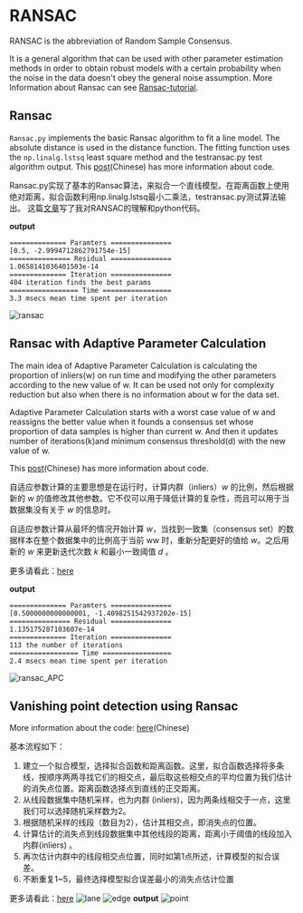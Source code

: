 # RANSAC
RANSAC is the abbreviation of Random Sample Consensus. 

It is a general algorithm that can be used with other parameter estimation methods in order to obtain robust models with a certain probability when the noise in the data doesn't obey the general noise assumption.
More Information about Ransac can see [Ransac-tutorial][1].

## Ransac
`Ransac.py` implements the basic Ransac algorithm to fit a line model. The absolute distance is used in the distance function. The fitting function uses the `np.linalg.lstsq` least square method and the testransac.py test algorithm output.
This [post][2](Chinese) has more information about code.

Ransac.py实现了基本的Ransac算法，来拟合一个直线模型。在距离函数上使用绝对距离，拟合函数利用np.linalg.lstsq最小二乘法，testransac.py测试算法输出。
这篇[文章][3]写了我对RANSAC的理解和python代码。

**output**

    ============== Paramters ===============  
    [0.5, -2.9994712862791754e-15]
    =============== Residual ===============
    1.0658141036401503e-14
    ============== Iteration ===============  
    404 iteration finds the best params
    ================= Time =================
    3.3 msecs mean time spent per iteration

![ransac][4]

## Ransac with Adaptive Parameter Calculation
The main idea of Adaptive Parameter Calculation is calculating the proportion of inliers(w) on run time and modifying the other parameters according to the new value of w. It can be used not only for complexity reduction but also when there is no information about w for the data set.

Adaptive Parameter Calculation starts with a worst case value of w and reassigns the better value when it founds a consensus set whose proportion of data samples is higher than current w. And then it updates number of iterations(k)and minimum consensus threshold(d) with the new
value of w.

This [post][5](Chinese) has more information about code.

自适应参数计算的主要思想是在运行时，计算内群（inliers）$w$ 的比例，然后根据新的 $w$ 的值修改其他参数。它不仅可以用于降低计算的复杂性，而且可以用于当数据集没有关于 $w$ 的信息时。

自适应参数计算从最坏的情况开始计算 $w$，当找到一致集（consensus set）的数据样本在整个数据集中的比例高于当前 ww 时，重新分配更好的值给 $w$。之后用新的 $w$ 来更新迭代次数 $k$ 和最小一致阈值 $d$ 。

更多请看此：[here][6]

**output**

    ============== Paramters =============== 
    [0.5000000000000001, -1.4098251542937202e-15]
    =============== Residual ===============
    1.135175287103607e-14
    ============== Iteration ===============  
    113 the number of iterations
    ================= Time =================
    2.4 msecs mean time spent per iteration

![ransac_APC][7]

## Vanishing point detection using Ransac
More information about the code: [here][8](Chinese)

基本流程如下：

 1. 建立一个拟合模型，选择拟合函数和距离函数。这里，拟合函数选择将多条线，按顺序两两寻找它们的相交点，最后取这些相交点的平均位置为我们估计的消失点位置。距离函数选择点到直线的正交距离。
 2. 从线段数据集中随机采样，也为内群 (inliers)，因为两条线相交于一点，这里我们可以选择随机采样数为2。
 3. 根据随机采样的线段（数目为2），估计其相交点，即消失点的位置。 
 4. 计算估计的消失点到线段数据集中其他线段的距离，距离小于阈值的线段加入内群(inliers) 。
 5. 再次估计内群中的线段相交点位置，同时如第1点所述，计算模型的拟合误差。
 6. 不断重复1~5，最终选择模型拟合误差最小的消失点估计位置

更多请看此：[here][9]
![lane][10]
![edge][11]
 **output**
 ![point][12]


  [1]: http://www.math-info.univ-paris5.fr/~lomn/Cours/CV/SeqVideo/Material/RANSAC-tutorial.pdf
  [2]: https://sikasjc.github.io/2018/04/21/Ransac/
  [3]: https://sikasjc.github.io/2018/04/21/Ransac/
  [4]: http://ormnbkvfv.bkt.clouddn.com/18-4-22/92143570.jpg
  [5]: https://sikasjc.github.io/2018/05/04/APC_ransac/
  [6]: https://sikasjc.github.io/2018/05/04/APC_ransac/
  [7]: http://ormnbkvfv.bkt.clouddn.com/18-5-4/67603747.jpg
  [8]: https://sikasjc.github.io/2018/04/27/vanishing_point/
  [9]: https://sikasjc.github.io/2018/04/27/vanishing_point/
  [10]: http://ormnbkvfv.bkt.clouddn.com/18-4-27/30300732.jpg
  [11]: http://ormnbkvfv.bkt.clouddn.com/18-4-27/24445890.jpg
  [12]: http://ormnbkvfv.bkt.clouddn.com/18-4-27/53704287.jpg
